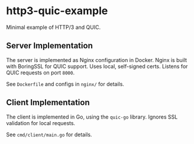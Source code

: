 # http3-quic-example

Minimal example of HTTP/3 and QUIC.

## Server Implementation

The server is implemented as Nginx configuration in Docker.
Nginx is built with BoringSSL for QUIC support.
Uses local, self-signed certs. Listens for QUIC requests on port `8000`.

See `Dockerfile` and configs in `nginx/` for details.

## Client Implementation

The client is implemented in Go, using the `quic-go` library.
Ignores SSL validation for local requests.

See `cmd/client/main.go` for details.
